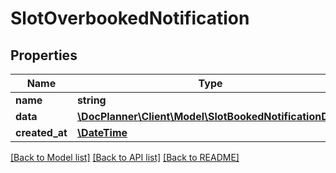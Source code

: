 # SlotOverbookedNotification

## Properties
Name | Type | Description | Notes
------------ | ------------- | ------------- | -------------
**name** | **string** |  | [optional] 
**data** | [**\DocPlanner\Client\Model\SlotBookedNotificationData**](SlotBookedNotificationData.md) |  | [optional] 
**created_at** | [**\DateTime**](\DateTime.md) |  | [optional] 

[[Back to Model list]](../../README.md#documentation-for-models) [[Back to API list]](../../README.md#documentation-for-api-endpoints) [[Back to README]](../../README.md)


